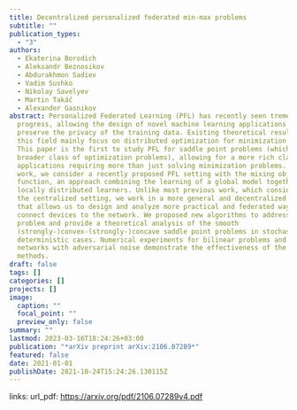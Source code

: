 ```yaml
---
title: Decentralized personalized federated min-max problems
subtitle: ""
publication_types:
  - "3"
authors:
  - Ekaterina Borodich
  - Aleksandr Beznosikov
  - Abdurakhmon Sadiev
  - Vadim Sushko
  - Nikolay Savelyev
  - Martin Takáč
  - Alexander Gasnikov
abstract: Personalized Federated Learning (PFL) has recently seen tremendous
  progress, allowing the design of novel machine learning applications to
  preserve the privacy of the training data. Existing theoretical results in
  this field mainly focus on distributed optimization for minimization problems.
  This paper is the first to study PFL for saddle point problems (which cover a
  broader class of optimization problems), allowing for a more rich class of
  applications requiring more than just solving minimization problems. In this
  work, we consider a recently proposed PFL setting with the mixing objective
  function, an approach combining the learning of a global model together with
  locally distributed learners. Unlike most previous work, which considered only
  the centralized setting, we work in a more general and decentralized setup
  that allows us to design and analyze more practical and federated ways to
  connect devices to the network. We proposed new algorithms to address this
  problem and provide a theoretical analysis of the smooth
  (strongly-)convex-(strongly-)concave saddle point problems in stochastic and
  deterministic cases. Numerical experiments for bilinear problems and neural
  networks with adversarial noise demonstrate the effectiveness of the proposed
  methods.
draft: false
tags: []
categories: []
projects: []
image:
  caption: ""
  focal_point: ""
  preview_only: false
summary: ""
lastmod: 2023-03-16T18:24:26+03:00
publication: "*arXiv preprint arXiv:2106.07289*"
featured: false
date: 2021-01-01
publishDate: 2021-10-24T15:24:26.130115Z
---
```


links:
url_pdf: https://arxiv.org/pdf/2106.07289v4.pdf
